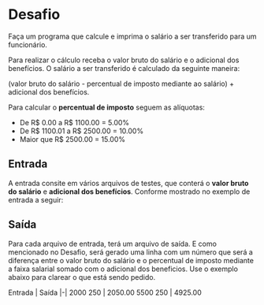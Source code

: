 # Desafio
Faça um programa que calcule e imprima o salário a ser transferido para um funcionário.

Para realizar o cálculo receba o valor bruto do salário e o adicional dos benefícios.
O salário a ser transferido é calculado da seguinte maneira:

(valor bruto do salário - percentual de imposto mediante ao salário) + adicional dos benefícios.

Para calcular o **percentual de imposto** seguem as alíquotas:

- De R$ 0.00 a R$ 1100.00 = 5.00%
- De R$ 1100.01 a R$ 2500.00 = 10.00%
- Maior que R$ 2500.00 = 15.00%

## Entrada
A entrada consite em vários arquivos de testes, que conterá o **valor bruto do salário** e **adicional dos benefícios**. Conforme mostrado no exemplo de entrada a seguir:

## Saída
Para cada arquivo de entrada, terá um arquivo de saída. E como mencionado no Desafio, será gerado uma linha com um número que será a diferença entre o valor bruto do salário e o percentual de imposto mediante a faixa salarial somado com o adicional dos beneficios. Use o exemplo abaixo para clarear o que está sendo pedido.

Entrada | Saída
|-|
2000 250 | 2050.00
5500 250 | 4925.00
